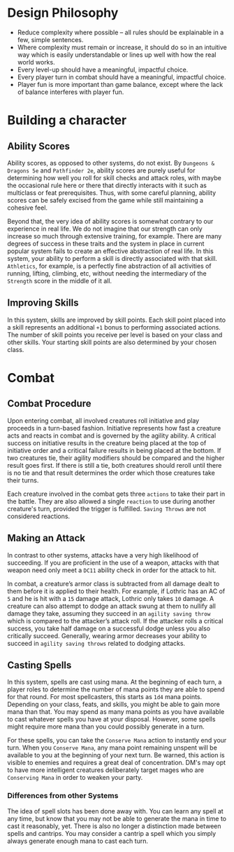 # Design Philosophy 
- Reduce complexity where possible – all rules should be
    explainable in a few, simple sentences.
 - Where complexity must remain or increase, it should do so in an intuitive 
    way which is easily understandable or lines up well with how the real 
    world works. 
- Every level-up should have a meaningful, impactful choice. 
- Every player turn in combat should have a meaningful, impactful choice. 
- Player fun is more important than game balance, except where the lack of 
    balance interferes with player fun.

# Building a character

## Ability Scores

Ability scores, as opposed to other systems, do not exist. By `Dungeons &
Dragons 5e` and `Pathfinder 2e`, ability scores are purely useful for determining
how well you roll for skill checks and attack roles, with maybe the occasional
rule here or there that directly interacts with it such as multiclass or feat
prerequisites. Thus, with some careful planning, ability scores can be safely
excised from the game while still maintaining a cohesive feel. 

Beyond that, the very idea of ability scores is somewhat contrary to our
experience in real life. We do not imagine that our strength can only increase
so much through extensive training, for example. There are many degrees of
success in these traits and the system in place in current popular system
fails to create an effective abstraction of real life. In this system, your
ability to perform a skill is directly associated with that skill. `Athletics`,
for example, is a perfectly fine abstraction of all activities of running,
lifting, climbing, etc, without needing the intermediary of the `Strength`
score in the middle of it all.

## Improving Skills

In this system, skills are improved by skill points. Each skill point placed
into a skill represents an additional `+1` bonus to performing associated actions.
The number of skill points you receive per level is based on your class and other
skills. Your starting skill points are also determined by your chosen class.

# Combat

## Combat Procedure

Upon entering combat, all involved creatures roll initiative and play proceeds
in a turn-based fashion. Initiative represents how fast a creature acts and
reacts in combat and is governed by the agility ability. A critical success on
initiative results in the creature being placed at the top of initiative order
and a critical failure results in being placed at the bottom. If two creatures
tie, their agility modifiers should be compared and the higher result goes
first. If there is still a tie, both creatures should reroll until there is no
tie and that result determines the order which those creatures take their
turns.

Each creature involved in the combat gets three `actions` to take their part in
the battle. They are also allowed a single `reaction` to use during another
creature's turn, provided the trigger is fulfilled. `Saving Throws` are not
considered reactions. 

## Making an Attack

In contrast to other systems, attacks have a very high likelihood of
succeeding. If you are proficient in the use of a weapon, attacks with that
weapon need only meet a `DC11` ability check in order for the attack to hit. 
 
In combat, a creature’s armor class is subtracted from all damage dealt to
them before it is applied to their health. For example, if Lothric has an AC
of `5` and he is hit with a `15` damage attack, Lothric only takes `10` damage. A
creature can also attempt to dodge an attack swung at them to nullify all
damage they take, assuming they succeed in an `agility saving throw` which is
compared to the attacker’s attack roll. If the attacker rolls a critical
success, you take half damage on a successful dodge unless you also critically
succeed. Generally, wearing armor decreases your ability to succeed in `agility
saving throws` related to dodging attacks.

## Casting Spells

In this system, spells are cast using mana. At the beginning of each turn, a
player roles to determine the number of mana points they are able to spend for
that round. For most spellcasters, this starts as `1d4` mana points. Depending
on your class, feats, and skills, you might be able to gain more mana than
that. You may spend as many mana points as you have available to cast whatever
spells you have at your disposal. However, some spells might require more mana
than you could possibly generate in a turn.

For these spells, you can take the `Conserve Mana` action to instantly end your
turn. When you `Conserve Mana`, any mana point remaining unspent will be
available to you at the beginning of your next turn. Be warned, this action is
visible to enemies and requires a great deal of concentration. DM's may opt to
have more intelligent creatures deliberately target mages who are `Conserving
Mana` in order to weaken your party.

### Differences from other Systems

The idea of spell slots has been done away with. You can learn any spell at any time, but
know that you may not be able to generate the mana in time to cast it reasonably, yet. 
There is also no longer a distinction made between spells and cantrips. You may consider
a cantrip a spell which you simply always generate enough mana to cast each turn.